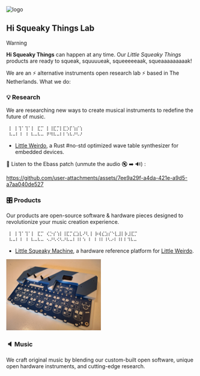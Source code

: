 <img width="525" height="272" alt="logo" src="https://github.com/user-attachments/assets/c68e0ce9-1968-4dc7-aabf-c3900742e31c" />

## Hi Squeaky Things Lab

> [!WARNING]
> **Hi Squeaky Things** can happen at any time. Our _Little Squeaky Things_ products are ready to squeak, squuuueak, squeeeeeaak, squeaaaaaaaaak!

We are an ⚡ alternative instruments open research lab ⚡ based in The Netherlands. 
What we do:

### 💡 Research

We are researching new ways to create musical instruments to redefine the future of music.

```
 ⡇ ⡇⢹⠁⢹⠁⡇ ⣏⡉ ⡇⢸⣏⡉⡇⣏⡱⡏⢱⡎⢱
 ⠧⠤⠇⠸ ⠸ ⠧⠤⠧⠤ ⠟⠻⠧⠤⠇⠇⠱⠧⠜⠣⠜
```

- [Little Weirdo](https://github.com/hi-squeaky-things/little-weirdo), a Rust #no-std optimized wave table synthesizer for embedded devices.

🎹 Listen to the Ebass patch (unmute the audio 🔇 ➡️ 🔊) :

https://github.com/user-attachments/assets/7ee9a29f-a4da-421e-a9d5-a7aa040de527

### 🎛️ Products

Our products are open-source software & hardware pieces designed to revolutionize your music creation experience.

```
 ⡇ ⡇⢹⠁⢹⠁⡇ ⣏⡉ ⢎⡑⡎⢱⡇⢸⣏⡉⣎⣱⣇⠜⢇⢸ ⡷⢾⣎⣱⡎⠑⣇⣸⡇⡷⣸⣏⡉
 ⠧⠤⠇⠸ ⠸ ⠧⠤⠧⠤ ⠢⠜⠣⠪⠣⠜⠧⠤⠇⠸⠇⠱ ⠇ ⠇⠸⠇⠸⠣⠔⠇⠸⠇⠇⠹⠧⠤
```

- [Little Squeaky Machine](https://github.com/hi-squeaky-things/little-squeaky-machine-hardware), a hardware reference platform for [Little Weirdo](https://github.com/hi-squeaky-things/little-weirdo).

<img src="revision_a.jpg" alt="photo first prototype" width="50%"/>


### 🔈 Music

We craft original music by blending our custom-built open software, unique open hardware instruments, and cutting-edge research.
